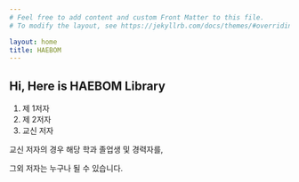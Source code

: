 ```yaml
---
# Feel free to add content and custom Front Matter to this file.
# To modify the layout, see https://jekyllrb.com/docs/themes/#overriding-theme-defaults

layout: home
title: HAEBOM
---
```


## Hi, Here is HAEBOM Library

1. 제 1저자
2. 제 2저자
3. 교신 저자

교신 저자의 경우 해당 학과 졸업생 및 경력자를,

그외 저자는 누구나 될 수 있습니다.
